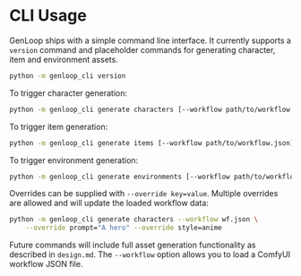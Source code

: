 # CLI Usage

GenLoop ships with a simple command line interface. It currently supports a `version` command and placeholder commands for generating character, item and environment assets.

```bash
python -m genloop_cli version
```

To trigger character generation:

```bash
python -m genloop_cli generate characters [--workflow path/to/workflow.json]
```

To trigger item generation:

```bash
python -m genloop_cli generate items [--workflow path/to/workflow.json]
```

To trigger environment generation:

```bash
python -m genloop_cli generate environments [--workflow path/to/workflow.json]
```

Overrides can be supplied with `--override key=value`. Multiple overrides are
allowed and will update the loaded workflow data:

```bash
python -m genloop_cli generate characters --workflow wf.json \
    --override prompt="A hero" --override style=anime
```

Future commands will include full asset generation functionality as described in `design.md`.
The `--workflow` option allows you to load a ComfyUI workflow JSON file.
